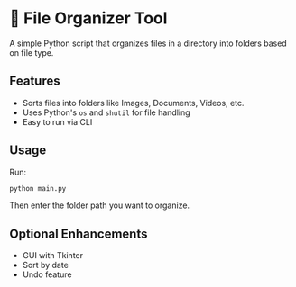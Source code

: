 # 🧾 File Organizer Tool

A simple Python script that organizes files in a directory into folders based on file type.

## Features
- Sorts files into folders like Images, Documents, Videos, etc.
- Uses Python's `os` and `shutil` for file handling
- Easy to run via CLI

## Usage
Run:
```bash
python main.py
```

Then enter the folder path you want to organize.

## Optional Enhancements
- GUI with Tkinter
- Sort by date
- Undo feature